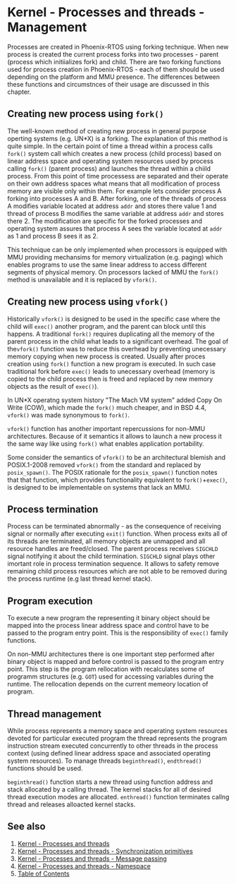 # Kernel - Processes and threads - Management

Processes are created in Phoenix-RTOS using forking technique. When new process is created the current process forks into two processes - parent (process which initiializes fork) and child. There are two forking functions used for process creation in Phoenix-RTOS - each of them should be used depending on the platform and MMU presence. The differences between these functions and circumstnces of their usage are discussed in this chapter.

## Creating new process using `fork()`

The well-known method of creating new process in general purpose operting systems (e.g. UN*X) is a forking. The explanation of this method is quite simple. In the certain point of time a thread within a process calls `fork()` system call which creates a new process (child process) based on linear address space and operating system resources used by process calling `fork()` (parent process) and launches the thread within a chiild process. From this point of time processess are separated and their operate on their own address spaces what means that all modification of process memory are visible only within them. For example lets consider process A forking into processes A and B. After forking, one of the threads of process A modifies variable located at address `addr` and stores there value 1 and thread of process B modifies the same variable at address `addr` and stores there 2. The modification are specific for the forked processes and operating system assures that process A sees the variable located at `addr` as 1 and process B sees it as 2.

This technique can be only implemented when processors is equipped with MMU providing mechansims for memory virtualization (e.g. paging) which enables programs to use the same linear address to access different segments of physical memory. On processors lacked of MMU the `fork()` method is unavailable and it is replaced by `vfork()`.

## Creating new process using `vfork()`

Historically `vfork()` is designed to be used in the specific case where the child will `exec()` another program, and the parent can block until this happens. A traditional `fork()` requires duplicating all the memory of the parent process in the child what leads to a significant overhead. The goal of the`vfork()` function was to reduce this overhead by preventing unecessary memory copying when new process is created. Usually after proces creation using `fork()` function a new program is executed. In such case traditional fork before `exec()` leads to unecessary overhead (memory is copied to the child process then is freed and replaced by new memory objects as the result of `exec()`).

In UN*X operatng system history "The Mach VM system" added Copy On Write (COW), which made the `fork()` much cheaper, and in BSD 4.4, `vfork()` was made synonymous to `fork()`.

`vfork()` function has another important repercussions for non-MMU architectures. Because of it semantics it allows to launch a new process it the same way like using `fork()` what enables application portability.

Some consider the semantics of `vfork()` to be an architectural blemish and POSIX.1-2008 removed `vfork()` from the standard and replaced by `posix_spawn()`. The POSIX rationale for the `posix_spawn()` function notes that that function, which provides functionality equivalent to `fork()`+`exec()`, is designed to be implementable on systems that lack an MMU.

## Process termination

Process can be terminated abnormally - as the consequence of receiving signal or normally after executing `exit()` function. When process exits all of its threads are terminated, all memory objects are unmapped and all resource handles are freed/closed.  The parent process receives `SIGCHLD` signal notifying it about the child termination. `SIGCHLD` signal plays other imortant role in process termination sequence. It allows to safety remove remaining child process resources which are not able to be removed during the process runtime (e.g last thread kernel stack).

## Program execution

To execute a new program the representing it binary object should be mapped into the process linear address space and control have to be passed to the program entry point. This is the responsibility of `exec()` family functions.

On non-MMU architectures there is one important step performed after binary object is mapped and before control is passed to the program entry point. This step is the program rellocation with recalculates some of programm structures (e.g. `GOT`) used for accessing variables during the runtime. The rellocation depends on the current memeory location of program.

## Thread management

While process represents a memory space and operating system resources devoted for particular executed program the thread represents the program instruction stream executed concurrently to other threads in the process context (using defined linear address space and associated operating system resources). To manage threads  `beginthread()`, `endthread()` functions should be used.

`beginthread()` function starts a new thread using function address and stack allocated by a calling thread. The kernel stacks for all of desired thread execution modes are allocated. `enthread()` function terminates callng thread and releases alloacted kernel stacks.

## See also

1. [Kernel - Processes and threads](README.md)
2. [Kernel - Processes and threads - Synchronization primitives](sync.md)
3. [Kernel - Processes and threads - Message passing](msg.md)
4. [Kernel - Processes and threads - Namespace](namespace.md)
5. [Table of Contents](../../README.md)
